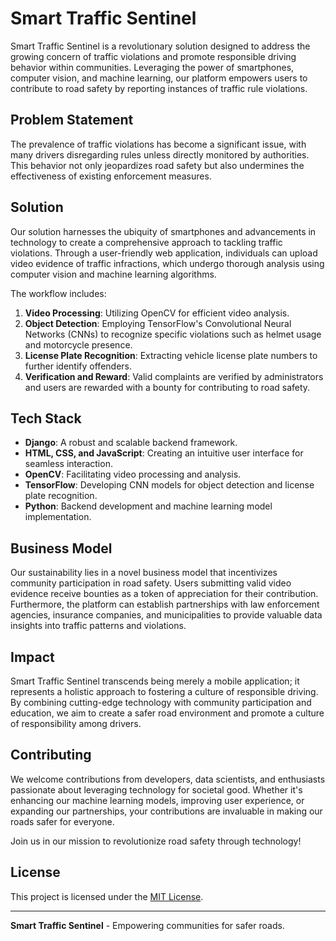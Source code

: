 # Smart Traffic Sentinel

Smart Traffic Sentinel is a revolutionary solution designed to address the growing concern of traffic violations and promote responsible driving behavior within communities. Leveraging the power of smartphones, computer vision, and machine learning, our platform empowers users to contribute to road safety by reporting instances of traffic rule violations.

## Problem Statement

The prevalence of traffic violations has become a significant issue, with many drivers disregarding rules unless directly monitored by authorities. This behavior not only jeopardizes road safety but also undermines the effectiveness of existing enforcement measures.

## Solution

Our solution harnesses the ubiquity of smartphones and advancements in technology to create a comprehensive approach to tackling traffic violations. Through a user-friendly web application, individuals can upload video evidence of traffic infractions, which undergo thorough analysis using computer vision and machine learning algorithms.

The workflow includes:

1. **Video Processing**: Utilizing OpenCV for efficient video analysis.
2. **Object Detection**: Employing TensorFlow's Convolutional Neural Networks (CNNs) to recognize specific violations such as helmet usage and motorcycle presence.
3. **License Plate Recognition**: Extracting vehicle license plate numbers to further identify offenders.
4. **Verification and Reward**: Valid complaints are verified by administrators and users are rewarded with a bounty for contributing to road safety.

## Tech Stack

- **Django**: A robust and scalable backend framework.
- **HTML, CSS, and JavaScript**: Creating an intuitive user interface for seamless interaction.
- **OpenCV**: Facilitating video processing and analysis.
- **TensorFlow**: Developing CNN models for object detection and license plate recognition.
- **Python**: Backend development and machine learning model implementation.

## Business Model

Our sustainability lies in a novel business model that incentivizes community participation in road safety. Users submitting valid video evidence receive bounties as a token of appreciation for their contribution. Furthermore, the platform can establish partnerships with law enforcement agencies, insurance companies, and municipalities to provide valuable data insights into traffic patterns and violations.

## Impact

Smart Traffic Sentinel transcends being merely a mobile application; it represents a holistic approach to fostering a culture of responsible driving. By combining cutting-edge technology with community participation and education, we aim to create a safer road environment and promote a culture of responsibility among drivers.

## Contributing

We welcome contributions from developers, data scientists, and enthusiasts passionate about leveraging technology for societal good. Whether it's enhancing our machine learning models, improving user experience, or expanding our partnerships, your contributions are invaluable in making our roads safer for everyone.

Join us in our mission to revolutionize road safety through technology!

## License

This project is licensed under the [MIT License](LICENSE).

---

**Smart Traffic Sentinel** - Empowering communities for safer roads.

<!-- [Visit our website](https://smarttrafficsentinel.com) | [Follow us on Twitter](https://twitter.com/smarttrafficsentinel) | [Join our Discord](https://discord.gg/smarttrafficsentinel) -->